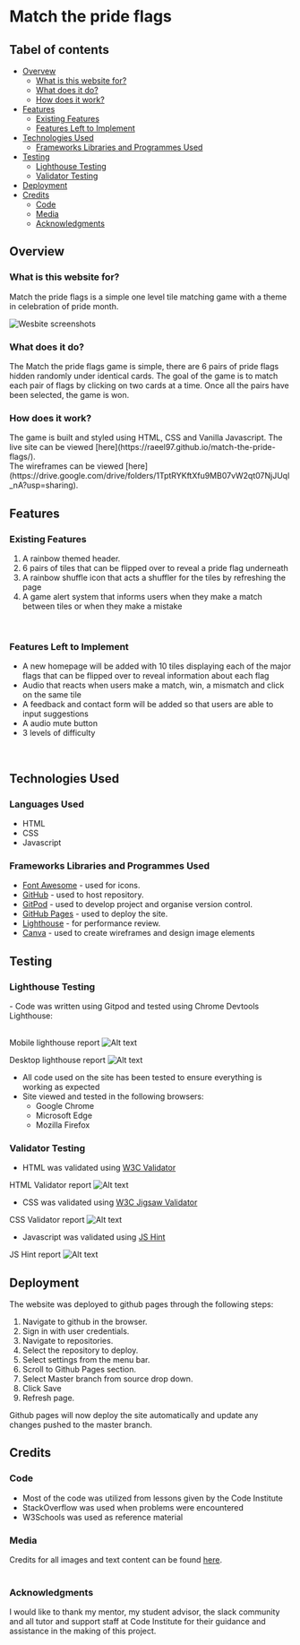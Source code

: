# Match the pride flags



## Tabel of contents
- <a href="#overview1">Overvew</a>
  - <a href="#overview2">What is this website for?</a>
  - <a href="#overview3">What does it do?</a>
  - <a href="#overview4">How does it work?</a>
- <a href="#features1">Features</a>
  - <a href="#features2">Existing Features</a>
  - <a href="#features3">Features Left to Implement</a>
- <a href="#tech">Technologies Used</a>
  - <a href="#tech1">Frameworks Libraries and Programmes Used</a>
- <a href="#test1">Testing</a>
  - <a href="#test2">Lighthouse Testing</a>
  - <a href="#test3">Validator Testing</a>
- <a href="#deployment">Deployment</a>
- <a href="#credit1">Credits</a>
  - <a href="#credit2">Code</a>
  - <a href="#credit3">Media</a>
  - <a href="#credit4">Acknowledgments</a>

<h2 id="overview1">Overview</h2>

<h3 id="overview2"> What is this website for?</h3>

Match the pride flags is a simple one level tile matching game with a theme in celebration of pride month. 

![Wesbite screenshots](assets/images/game-snip.JPG )

<h3 id="overview3"> What does it do?</h3>

The Match the pride flags game is simple, there are 6 pairs of pride flags hidden randomly under identical cards. The goal of the game is to match each pair of flags by clicking on two cards at a time. Once all the pairs have been selected, the game is won. 

<h3 id="overview4">How does it work?</h3>
The game is built and styled using HTML, CSS and Vanilla Javascript. The live site can be viewed [here](https://raeel97.github.io/match-the-pride-flags/). <br>
The wireframes can be viewed [here](https://drive.google.com/drive/folders/1TptRYKftXfu9MB07vW2qt07NjJUql_nA?usp=sharing).



<h2 id="features1">Features</h2>

<h3 id="features2">Existing Features</h3>

<ol>
<li>A rainbow themed header.</li> 
<li>6 pairs of tiles that can be flipped over to reveal a pride flag underneath</li>
<li>A rainbow shuffle icon that acts a shuffler for the tiles by refreshing the page </li>
<li>A game alert system that informs users when they make a match between tiles or when they make a mistake</li>
</ol>
<br>
<h3 id="features3">Features Left to Implement</h3>
<ul>
<li>A new homepage will be added with 10 tiles displaying each of the major flags that can be flipped over to reveal information about each flag </li>
<li>Audio that reacts when users make a match, win, a mismatch and click on the same tile</li>
<li>A feedback and contact form will be added so that users are able to input suggestions</li>
<li>A audio mute button</li>
<li>3 levels of difficulty</li>
</ul>
<br>
<h2 id="tech">Technologies Used</h2>
<h3 id="tech1">Languages Used</h3>
<ul>
<li>HTML</li>
<li>CSS</li>
<li>Javascript</li>
</ul>


<h3 id="tech2">Frameworks Libraries and Programmes Used</h3> 
<ul>
<li><a href="https://fontawesome.com/" target="_blank">Font Awesome</a> - used for icons.</li>
<li><a href="https://github.com/" target="_blank">GitHub</a> - used to host repository.</li>
<li><a href="https://www.gitpod.io/" target="_blank">GitPod</a> - used to develop project and organise version control.</li>
<li><a href="https://pages.github.com/" target="_blank">GitHub Pages</a> - used to deploy the site.</li>
<li><a href="https://developers.google.com/web/tools/lighthouse" target="_blank">Lighthouse</a> - for performance review.</li>

<li><a href="https://www.canva.com/" target="_blank">Canva</a> - used to create wireframes and design image elements</li>
</ul>


<h2 id="test1">Testing</h2>

<h3 id="test2">Lighthouse Testing</h3>
- Code was written using Gitpod and tested using Chrome Devtools Lighthouse: <br><br>

Mobile lighthouse report
 ![Alt text](assets/images/mobile-lighthouse-report.JPG)

 Desktop lighthouse report
  ![Alt text](assets/images/desktop-lighthouse-report.JPG)
- All code used on the site has been tested to ensure everything is working as expected
- Site viewed and tested in the following browsers:
  - Google Chrome
  - Microsoft Edge
  - Mozilla Firefox

 


<h3 id="test3">Validator Testing</h3>

- HTML was validated using [W3C Validator](https://validator.w3.org/)

 HTML Validator report
  ![Alt text](assets/images/html-validation.JPG)
- CSS was validated using [W3C Jigsaw Validator](https://jigsaw.w3.org/css-validator/)

 CSS Validator report
  ![Alt text](assets/images/css-validation.JPG)

  - Javascript was validated using [JS Hint](https://jshint.com/)

 JS Hint report
  ![Alt text](assets/images/js-validation.JPG)

<h2 id="deployment">Deployment</h2>

The website was deployed to github pages through the following steps:
<ol>
<li>Navigate to github in the browser.</li>
<li>Sign in with user credentials.</li>
<li>Navigate to repositories.</li>
<li>Select the repository to deploy.</li>
<li>Select settings from the menu bar.</li>
<li>Scroll to Github Pages section.</li>
<li>Select Master branch from source drop down.</li>
<li>Click Save</li>
<li>Refresh page.</li>

</ol>



Github pages will now deploy the site automatically and update any changes pushed to the master branch.
<h2 id="credit1">Credits</h2> 
<h3 id="credit2">Code</h3>
<ul>
<li>Most of the code was utilized from lessons given by the Code Institute</li>
<li>StackOverflow was used when problems were encountered</li>
<li>W3Schools was used as reference material</li>
</ul>
<h3 id="credit3">Media</h3>
Credits for all images and text content can be found 
<a href="https://drive.google.com/file/d/1bq5xbM3hVl5W9sZCwPgNd9v6XdRT6WoO/view?usp=sharing">here</a>.
<br><br>
<h3 id="credit4">Acknowledgments</h3>
I would like to thank my mentor, my student advisor, the slack community and all tutor and support staff at Code Institute for their guidance and assistance in the making of this project. 